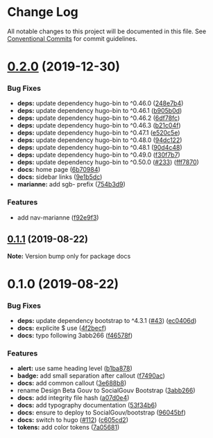 # Change Log

All notable changes to this project will be documented in this file.
See [Conventional Commits](https://conventionalcommits.org) for commit guidelines.

# [0.2.0](https://github.com/SocialGouv/bootstrap/compare/v0.1.1...v0.2.0) (2019-12-30)


### Bug Fixes

* **deps:** update dependency hugo-bin to ^0.46.0 ([248e7b4](https://github.com/SocialGouv/bootstrap/commit/248e7b47e976fe1f08ddb475d394f25c2b72e85b))
* **deps:** update dependency hugo-bin to ^0.46.1 ([b905b0d](https://github.com/SocialGouv/bootstrap/commit/b905b0d76702440714e3f0afd53a5af86a42c3b5))
* **deps:** update dependency hugo-bin to ^0.46.2 ([6df78fc](https://github.com/SocialGouv/bootstrap/commit/6df78fc17cbc831be043d633655eab86312763f3))
* **deps:** update dependency hugo-bin to ^0.46.3 ([b21c04f](https://github.com/SocialGouv/bootstrap/commit/b21c04fff7ca0fa2b2171dad4fc7b345e5d52d86))
* **deps:** update dependency hugo-bin to ^0.47.1 ([e520c5e](https://github.com/SocialGouv/bootstrap/commit/e520c5e69de717962eac81495d99b2a0f753f003))
* **deps:** update dependency hugo-bin to ^0.48.0 ([94dc122](https://github.com/SocialGouv/bootstrap/commit/94dc1224983bbc5bf3c4f7bd09c91ea8650359e3))
* **deps:** update dependency hugo-bin to ^0.48.1 ([90d4c48](https://github.com/SocialGouv/bootstrap/commit/90d4c482ec76cd0a670e0d07828f212ad2608f2c))
* **deps:** update dependency hugo-bin to ^0.49.0 ([f30f7b7](https://github.com/SocialGouv/bootstrap/commit/f30f7b77fd709ee3bee68e28431193b91a5448d8))
* **deps:** update dependency hugo-bin to ^0.50.0 ([#233](https://github.com/SocialGouv/bootstrap/issues/233)) ([fff7870](https://github.com/SocialGouv/bootstrap/commit/fff78702d4f4192b5d1604c0f0e78faffcad30a3))
* **docs:** home page ([6b70984](https://github.com/SocialGouv/bootstrap/commit/6b70984c349c68043c0fea2de37929c135f53af5))
* **docs:** sidebar links ([9e1b5dc](https://github.com/SocialGouv/bootstrap/commit/9e1b5dc74c2311a839c710d862e6b6d91605d000))
* **marianne:** add sgb- prefix ([754b3d9](https://github.com/SocialGouv/bootstrap/commit/754b3d9c99e00a12932241947375e61dc94aaa9f))


### Features

* add nav-marianne ([f92e9f3](https://github.com/SocialGouv/bootstrap/commit/f92e9f396e5120c4f18288e26708ddd86d76dbaa))





## [0.1.1](https://github.com/SocialGouv/bootstrap/compare/v0.1.0...v0.1.1) (2019-08-22)

**Note:** Version bump only for package docs





# 0.1.0 (2019-08-22)


### Bug Fixes

* **deps:** update dependency bootstrap to ^4.3.1 ([#43](https://github.com/SocialGouv/bootstrap/issues/43)) ([ec0406d](https://github.com/SocialGouv/bootstrap/commit/ec0406d))
* **docs:** explicite $ use ([4f2becf](https://github.com/SocialGouv/bootstrap/commit/4f2becf))
* **docs:** typo following 3abb266 ([f46578f](https://github.com/SocialGouv/bootstrap/commit/f46578f))


### Features

* **alert:** use same heading level ([b1ba878](https://github.com/SocialGouv/bootstrap/commit/b1ba878))
* **badge:** add small separation after callout ([f7490ac](https://github.com/SocialGouv/bootstrap/commit/f7490ac))
* **docs:** add common callout ([3e688b8](https://github.com/SocialGouv/bootstrap/commit/3e688b8))
* rename Design Beta Gouv to SocialGouv Bootstrap ([3abb266](https://github.com/SocialGouv/bootstrap/commit/3abb266))
* **docs:** add integrity file hash ([a07d0e4](https://github.com/SocialGouv/bootstrap/commit/a07d0e4))
* **docs:** add typography documentation ([53f34b6](https://github.com/SocialGouv/bootstrap/commit/53f34b6))
* **docs:** ensure to deploy to SocialGouv/bootstrap ([96045bf](https://github.com/SocialGouv/bootstrap/commit/96045bf))
* **docs:** switch to hugo ([#112](https://github.com/SocialGouv/bootstrap/issues/112)) ([c605cd2](https://github.com/SocialGouv/bootstrap/commit/c605cd2))
* **tokens:** add color tokens ([7a05681](https://github.com/SocialGouv/bootstrap/commit/7a05681))
